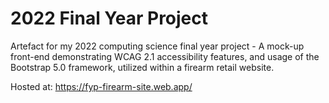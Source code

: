 # 2022 Final Year Project
Artefact for my 2022 computing science final year project - A mock-up front-end demonstrating WCAG 2.1 accessibility features, and usage of the Bootstrap 5.0 framework, utilized within a firearm retail website.

Hosted at: https://fyp-firearm-site.web.app/

